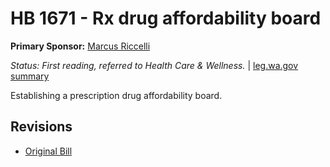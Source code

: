 # HB 1671 - Rx drug affordability board
**Primary Sponsor:** [Marcus Riccelli](/person/leg/marcus.riccelli.md)

*Status: First reading, referred to Health Care & Wellness.* | [leg.wa.gov summary](https://app.leg.wa.gov/billsummary?BillNumber=1671&Year=2021)

Establishing a prescription drug affordability board.

## Revisions
* [Original Bill](1/)